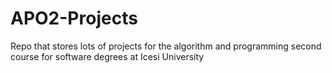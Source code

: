 # APO2-Projects
 Repo that stores lots of projects for the algorithm and programming second course for software degrees at Icesi University
